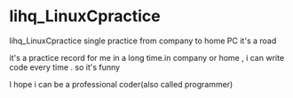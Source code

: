 # lihq_LinuxCpractice
lihq_LinuxCpractice single practice from company to home PC  it's a road

it's a practice record for me in a long time.in company or home , i can write code every time . so it's funny 

I hope i can be a professional coder(also called programmer)
